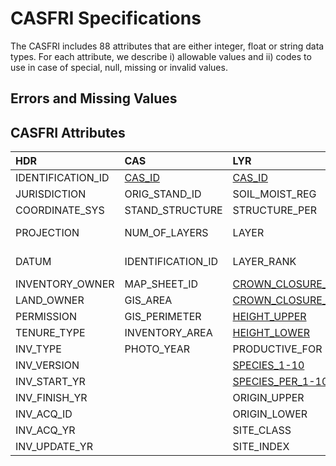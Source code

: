 # CASFRI Specifications

The CASFRI includes 88 attributes that are either integer, float or string data types. For each attribute, we describe i) allowable values and ii) codes to use in case of special, null, missing or invalid values.

## Errors and Missing Values



## CASFRI Attributes

| HDR | CAS | LYR | NFL | DST | ECO  |
| :---------------- | :---------------- | :---------------- | :---------------- | :---------------- | :---------------- |
| IDENTIFICATION_ID	| [CAS_ID](attributes/cas_id.md) | [CAS_ID](attributes/cas_id.md) | [CAS_ID](attributes/cas_id.md) | [CAS_ID](attributes/cas_id.md) | [CAS_ID](attributes/cas_id.md) |
| JURISDICTION | ORIG_STAND_ID | SOIL_MOIST_REG | SOIL_MOIST_REG | DIST_1-3 | WETLAND_TYPE |
| COORDINATE_SYS | STAND_STRUCTURE | STRUCTURE_PER | STRUCTURE_PER | DIST_YR_1-3 | WET_VEG_COVER |
| PROJECTION | NUM_OF_LAYERS | LAYER | LAYER | DIST_EXT_UPPER_1-3 | WET_LANDFORM_MOD |
| DATUM | IDENTIFICATION_ID | LAYER_RANK | LAYER_RANK | DIST_EXT_LOWER_1-3 | WET_LOCAL_MOD |
| INVENTORY_OWNER | MAP_SHEET_ID | [CROWN_CLOSURE_UPPER](attributes/crown_closure.md) | CROWN_CLOSURE_UPPER |  | ECO_SITE |
| LAND_OWNER | GIS_AREA | [CROWN_CLOSURE_LOWER](attributes/crown_closure.md) | CROWN_CLOSURE_LOWER |  |  |
| PERMISSION | GIS_PERIMETER | [HEIGHT_UPPER](attributes/height.md) | HEIGHT_UPPER |  |  |
| TENURE_TYPE | INVENTORY_AREA | [HEIGHT_LOWER](attributes/height.md) | HEIGHT_LOWER |  |  |
| INV_TYPE | PHOTO_YEAR | PRODUCTIVE_FOR | NAT_NON_VEG |  |  |
| INV_VERSION |  | [SPECIES_1-10](attributes/species.md) | NON_FOR_ANTH |  |  |
| INV_START_YR |  | [SPECIES_PER_1-10](attrubutes/species_pct.md) | NON_FOR_VEG |  |  |
| INV_FINISH_YR |  | ORIGIN_UPPER |  |  |  |
| INV_ACQ_ID |  | ORIGIN_LOWER |  |  |  |
| INV_ACQ_YR |  | SITE_CLASS |  |  |  |
| INV_UPDATE_YR |  | SITE_INDEX |  |  |  |
